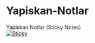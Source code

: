 # Yapiskan-Notlar
Yapiskan Notlar (Sticky Notes)<br/>
<a href="https://ibb.co/FVsn7f6"><img src="https://i.ibb.co/tXZ3CNB/Sticky.png" alt="Sticky" border="0"></a> <br/>
